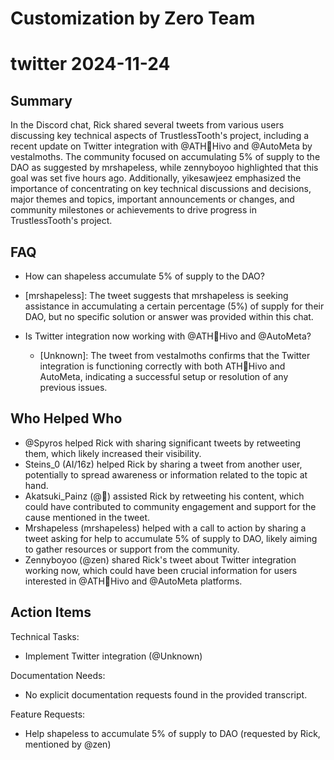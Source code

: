 # Customization by Zero Team

# twitter 2024-11-24

## Summary
 In the Discord chat, Rick shared several tweets from various users discussing key technical aspects of TrustlessTooth's project, including a recent update on Twitter integration with @ATH🥭Hivo and @AutoMeta by vestalmoths. The community focused on accumulating 5% of supply to the DAO as suggested by mrshapeIess, while zennyboyoo highlighted that this goal was set five hours ago. Additionally, yikesawjeez emphasized the importance of concentrating on key technical discussions and decisions, major themes and topics, important announcements or changes, and community milestones or achievements to drive progress in TrustlessTooth's project.

## FAQ
 - How can shapeless accumulate 5% of supply to the DAO?
  - [mrshapeless]: The tweet suggests that mrshapeIess is seeking assistance in accumulating a certain percentage (5%) of supply for their DAO, but no specific solution or answer was provided within this chat.

- Is Twitter integration now working with @ATH🥭Hivo and @AutoMeta?
  - [Unknown]: The tweet from vestalmoths confirms that the Twitter integration is functioning correctly with both ATH🥭Hivo and AutoMeta, indicating a successful setup or resolution of any previous issues.

## Who Helped Who
 - @Spyros helped Rick with sharing significant tweets by retweeting them, which likely increased their visibility.
- Steins_0 (AI/16z) helped Rick by sharing a tweet from another user, potentially to spread awareness or information related to the topic at hand.
- Akatsuki_Painz (@🧲) assisted Rick by retweeting his content, which could have contributed to community engagement and support for the cause mentioned in the tweet.
- Mrshapeless (mrshapeIess) helped with a call to action by sharing a tweet asking for help to accumulate 5% of supply to DAO, likely aiming to gather resources or support from the community.
- Zennyboyoo (@zen) shared Rick's tweet about Twitter integration working now, which could have been crucial information for users interested in @ATH🥭Hivo and @AutoMeta platforms.

## Action Items
 Technical Tasks:
  - Implement Twitter integration (@Unknown)

Documentation Needs:
  - No explicit documentation requests found in the provided transcript.

Feature Requests:
  - Help shapeless to accumulate 5% of supply to DAO (requested by Rick, mentioned by @zen)

